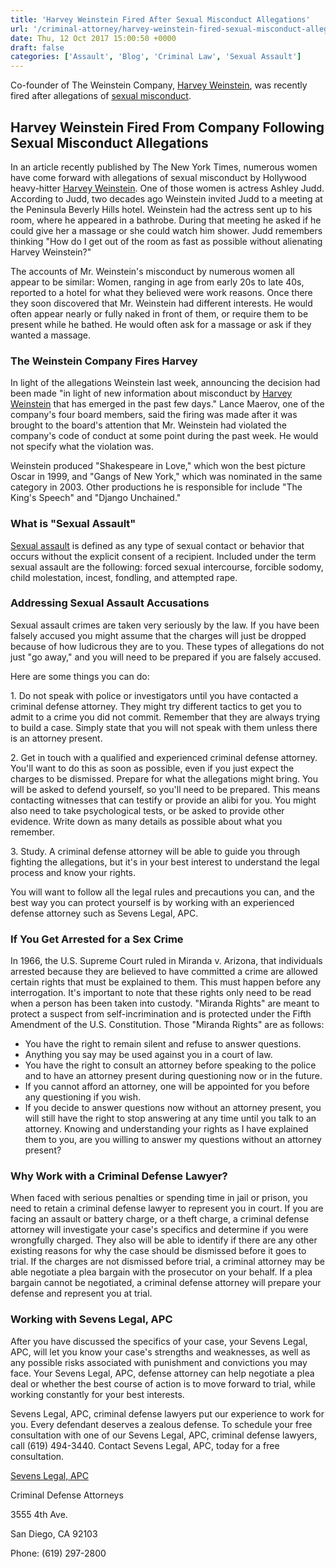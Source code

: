 ```yaml
---
title: 'Harvey Weinstein Fired After Sexual Misconduct Allegations'
url: '/criminal-attorney/harvey-weinstein-fired-sexual-misconduct-allegations/687/'
date: Thu, 12 Oct 2017 15:00:50 +0000
draft: false
categories: ['Assault', 'Blog', 'Criminal Law', 'Sexual Assault']
---
```


Co-founder of The Weinstein Company, [Harvey Weinstein](http://sevenslegal.com/), was recently fired after allegations of [sexual misconduct](http://sevenslegal.com/).

Harvey Weinstein Fired From Company Following Sexual Misconduct Allegations
---------------------------------------------------------------------------

In an article recently published by The New York Times, numerous women have come forward with allegations of sexual misconduct by Hollywood heavy-hitter [Harvey Weinstein](http://sevenslegal.com/). One of those women is actress Ashley Judd. According to Judd, two decades ago Weinstein invited Judd to a meeting at the Peninsula Beverly Hills hotel. Weinstein had the actress sent up to his room, where he appeared in a bathrobe. During that meeting he asked if he could give her a massage or she could watch him shower. Judd remembers thinking "How do I get out of the room as fast as possible without alienating Harvey Weinstein?"

The accounts of Mr. Weinstein's misconduct by numerous women all appear to be similar: Women, ranging in age from early 20s to late 40s, reported to a hotel for what they believed were work reasons. Once there they soon discovered that Mr. Weinstein had different interests. He would often appear nearly or fully naked in front of them, or require them to be present while he bathed. He would often ask for a massage or ask if they wanted a massage.

### The Weinstein Company Fires Harvey

In light of the allegations Weinstein last week, announcing the decision had been made "in light of new information about misconduct by [Harvey Weinstein](http://sevenslegal.com/) that has emerged in the past few days." Lance Maerov, one of the company's four board members, said the firing was made after it was brought to the board's attention that Mr. Weinstein had violated the company's code of conduct at some point during the past week. He would not specify what the violation was.

Weinstein produced "Shakespeare in Love," which won the best picture Oscar in 1999, and "Gangs of New York," which was nominated in the same category in 2003. Other productions he is responsible for include "The King's Speech" and "Django Unchained."

### What is "Sexual Assault"

[Sexual assault](http://sevenslegal.com/) is defined as any type of sexual contact or behavior that occurs without the explicit consent of a recipient. Included under the term sexual assault are the following: forced sexual intercourse, forcible sodomy, child molestation, incest, fondling, and attempted rape.

### Addressing Sexual Assault Accusations

Sexual assault crimes are taken very seriously by the law. If you have been falsely accused you might assume that the charges will just be dropped because of how ludicrous they are to you. These types of allegations do not just "go away," and you will need to be prepared if you are falsely accused.

Here are some things you can do:

1\. Do not speak with police or investigators until you have contacted a criminal defense attorney. They might try different tactics to get you to admit to a crime you did not commit. Remember that they are always trying to build a case. Simply state that you will not speak with them unless there is an attorney present.

2\. Get in touch with a qualified and experienced criminal defense attorney. You'll want to do this as soon as possible, even if you just expect the charges to be dismissed. Prepare for what the allegations might bring. You will be asked to defend yourself, so you'll need to be prepared. This means contacting witnesses that can testify or provide an alibi for you. You might also need to take psychological tests, or be asked to provide other evidence. Write down as many details as possible about what you remember.

3\. Study. A criminal defense attorney will be able to guide you through fighting the allegations, but it's in your best interest to understand the legal process and know your rights.

You will want to follow all the legal rules and precautions you can, and the best way you can protect yourself is by working with an experienced defense attorney such as Sevens Legal, APC.

### If You Get Arrested for a Sex Crime

In 1966, the U.S. Supreme Court ruled in Miranda v. Arizona, that individuals arrested because they are believed to have committed a crime are allowed certain rights that must be explained to them. This must happen before any interrogation. It's important to note that these rights only need to be read when a person has been taken into custody. "Miranda Rights" are meant to protect a suspect from self-incrimination and is protected under the Fifth Amendment of the U.S. Constitution. Those "Miranda Rights" are as follows:

*   You have the right to remain silent and refuse to answer questions.
*   Anything you say may be used against you in a court of law.
*   You have the right to consult an attorney before speaking to the police and to have an attorney present during questioning now or in the future.
*   If you cannot afford an attorney, one will be appointed for you before any questioning if you wish.
*   If you decide to answer questions now without an attorney present, you will still have the right to stop answering at any time until you talk to an attorney. Knowing and understanding your rights as I have explained them to you, are you willing to answer my questions without an attorney present?

### Why Work with a Criminal Defense Lawyer?

When faced with serious penalties or spending time in jail or prison, you need to retain a criminal defense lawyer to represent you in court. If you are facing an assault or battery charge, or a theft charge, a criminal defense attorney will investigate your case's specifics and determine if you were wrongfully charged. They also will be able to identify if there are any other existing reasons for why the case should be dismissed before it goes to trial. If the charges are not dismissed before trial, a criminal attorney may be able negotiate a plea bargain with the prosecutor on your behalf. If a plea bargain cannot be negotiated, a criminal defense attorney will prepare your defense and represent you at trial.

### Working with Sevens Legal, APC

After you have discussed the specifics of your case, your Sevens Legal, APC, will let you know your case's strengths and weaknesses, as well as any possible risks associated with punishment and convictions you may face. Your Sevens Legal, APC, defense attorney can help negotiate a plea deal or whether the best course of action is to move forward to trial, while working constantly for your best interests.

Sevens Legal, APC, criminal defense lawyers put our experience to work for you. Every defendant deserves a zealous defense. To schedule your free consultation with one of our Sevens Legal, APC, criminal defense lawyers, call (619) 494-3440. Contact Sevens Legal, APC, today for a free consultation.

[Sevens Legal, APC](http://www.sevenslegal.com/ "Sevens Legal, APC")

Criminal Defense Attorneys

3555 4th Ave.

San Diego, CA 92103

Phone: (619) 297-2800
